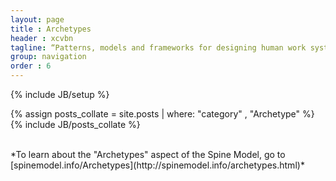 ```yaml
---
layout: page
title : Archetypes
header : xcvbn
tagline: “Patterns, models and frameworks for designing human work systems”
group: navigation
order : 6
---
```

{% include JB/setup %}

{% assign posts_collate = site.posts | where: "category" , "Archetype" %}
{% include JB/posts_collate %}


<br>
*To learn about the "Archetypes" aspect of the Spine Model, go to [spinemodel.info/Archetypes](http://spinemodel.info/archetypes.html)*
